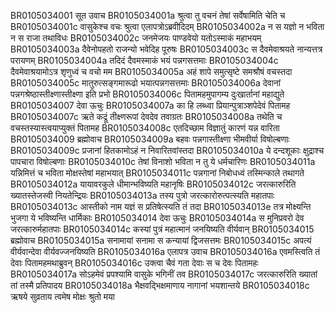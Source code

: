 BR0105034001 	सूत उवाच
BR0105034001a	श्रुत्वा तु वचनं तेषां सर्वेषामिति चेति च
BR0105034001c	वासुकेश्च वचः श्रुत्वा एलापत्रोऽब्रवीदिदम्
BR0105034002a	न स यज्ञो न भविता न स राजा तथाविधः
BR0105034002c	जनमेजयः पाण्डवेयो यतोऽस्माकं महाभयम्
BR0105034003a	दैवेनोपहतो राजन्यो भवेदिह पूरुषः
BR0105034003c	स दैवमेवाश्रयते नान्यत्तत्र परायणम्
BR0105034004a	तदिदं दैवमस्माकं भयं पन्नगसत्तमाः
BR0105034004c	दैवमेवाश्रयामोऽत्र शृणुध्वं च वचो मम
BR0105034005a	अहं शापे समुत्सृष्टे समश्रौषं वचस्तदा
BR0105034005c	मातुरुत्सङ्गमारूढो भयात्पन्नगसत्तमाः
BR0105034006a	देवानां पन्नगश्रेष्ठास्तीक्ष्णास्तीक्ष्णा इति प्रभो
BR0105034006c	पितामहमुपागम्य दुःखार्तानां महाद्युते
BR0105034007 	देवा ऊचुः
BR0105034007a	का हि लब्ध्वा प्रियान्पुत्राञ्शपेदेवं पितामह
BR0105034007c	ऋते कद्रूं तीक्ष्णरूपां देवदेव तवाग्रतः
BR0105034008a	तथेति च वचस्तस्यास्त्वयाप्युक्तं पितामह
BR0105034008c	एतदिच्छाम विज्ञातुं कारणं यन्न वारिता
BR0105034009 	ब्रह्मोवाच
BR0105034009a	बहवः पन्नगास्तीक्ष्णा भीमवीर्या विषोल्बणाः
BR0105034009c	प्रजानां हितकामोऽहं न निवारितवांस्तदा
BR0105034010a	ये दन्दशूकाः क्षुद्राश्च पापचारा विषोल्बणाः
BR0105034010c	तेषां विनाशो भविता न तु ये धर्मचारिणः
BR0105034011a	यन्निमित्तं च भविता मोक्षस्तेषां महाभयात्
BR0105034011c	पन्नगानां निबोधध्वं तस्मिन्काले तथागते
BR0105034012a	यायावरकुले धीमान्भविष्यति महानृषिः
BR0105034012c	जरत्कारुरिति ख्यातस्तेजस्वी नियतेन्द्रियः
BR0105034013a	तस्य पुत्रो जरत्कारोरुत्पत्स्यति महातपाः
BR0105034013c	आस्तीको नाम यज्ञं स प्रतिषेत्स्यति तं तदा
BR0105034013e	तत्र मोक्ष्यन्ति भुजगा ये भविष्यन्ति धार्मिकाः
BR0105034014	देवा ऊचुः
BR0105034014a	स मुनिप्रवरो देव जरत्कारुर्महातपाः
BR0105034014c	कस्यां पुत्रं महात्मानं जनयिष्यति वीर्यवान्
BR0105034015	ब्रह्मोवाच
BR0105034015a	सनामायां सनामा स कन्यायां द्विजसत्तमः
BR0105034015c	अपत्यं वीर्यवान्देवा वीर्यवज्जनयिष्यति
BR0105034016a	एलापत्र उवाच
BR0105034016a	एवमस्त्विति तं देवाः पितामहमथाब्रुवन्
BR0105034016c	उक्त्वा चैवं गता देवाः स च देवः पितामहः
BR0105034017a	सोऽहमेवं प्रपश्यामि वासुके भगिनीं तव
BR0105034017c	जरत्कारुरिति ख्यातां तां तस्मै प्रतिपादय
BR0105034018a	भैक्षवद्भिक्षमाणाय नागानां भयशान्तये
BR0105034018c	ऋषये सुव्रताय त्वमेष मोक्षः श्रुतो मया
